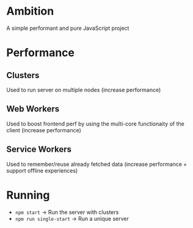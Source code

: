 # Ambition
A simple performant and pure JavaScript project

# Performance

## Clusters
Used to run server on multiple nodes (increase performance)

## Web Workers
Used to boost frontend perf by using the multi-core functionaity of the client (increase performance)

## Service Workers
Used to remember/reuse already fetched data (increase performance + support offline experiences)

# Running
- `npm start` -> Run the server with clusters
- `npm run single-start` -> Run a unique server
